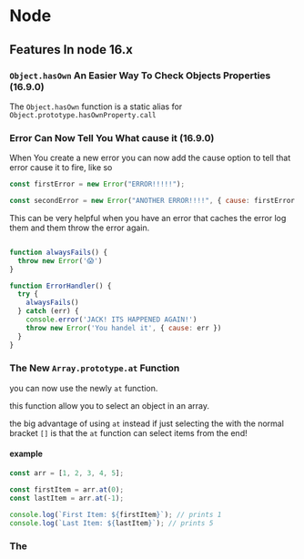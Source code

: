 # Node

## Features In node 16.x

### `Object.hasOwn` An Easier Way To Check Objects Properties (16.9.0)

The `Object.hasOwn` function is a static alias for `Object.prototype.hasOwnProperty.call`

### Error Can Now Tell You What cause it (16.9.0)

When You create a new error you can now add the cause option to tell that error cause it to fire, like so

```js
const firstError = new Error("ERROR!!!!!");

const secondError = new Error("ANOTHER ERROR!!!!", { cause: firstError });
```

This can be very helpful when you have an error that caches the error log them and them throw the error again.


```js

function alwaysFails() {
  throw new Error('😱')
}

function ErrorHandler() {
  try {
    alwaysFails()
  } catch (err) {
    console.error('JACK! ITS HAPPENED AGAIN!')
    throw new Error('You handel it', { cause: err })
  }
}

```

### The New `Array.prototype.at` Function

you can now use the newly `at` function.

this function allow you to select an object in an array.

the big advantage of using `at` instead if just selecting the with the normal bracket `[]` is that the `at` function can select items from the end!

#### example

```js
const arr = [1, 2, 3, 4, 5];

const firstItem = arr.at(0);
const lastItem = arr.at(-1);

console.log(`First Item: ${firstItem}`); // prints 1
console.log(`Last Item: ${lastItem}`); // prints 5
```

### The

